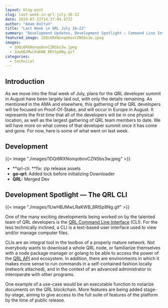 ```yaml
---
layout: blog-post
slug: last-week-in-qrl-july-16-22
date: 2019-07-22T14:37:04.472Z
author: "Adam Koltun"
title: "Last Week in QRL July 16–22"
summary: "Development Updates, Development Spotlight — Command Line Interface"
featured_image: 1DQi6RXNonqobovCZNSbs3w.jpeg
images:
  - 1DQi6RXNonqobovCZNSbs3w.jpeg
  - 1UwHBJMwLRaKWB_8RlSp8Ng.gif
categories:
  - technical
---
```


## Introduction

As we move into the final week of July, plans for the QRL developer summit in August have been largely laid out, with only the details remaining. As mentioned in the AMA and elsewhere, this gathering of the QRL developers will be focused on Proof-Of-Stake, and will occur in Europe in August. It represents the first time that all of the developers will be in one physical location, as well as the largest gathering of QRL team members to date. We will have more on what comes of that developer summit once it has come and gone. For now, here is some of what went on last week.

## Development

{{< image "./images/1DQi6RXNonqobovCZNSbs3w.jpeg" >}}

* **qrl-cli: **fix: zip release assets
* **go-qrl:** Added lock before initializing Downloader
* **QRL:** Merged Dev

## Development Spotlight — The QRL CLI

{{< image "./images/1UwHBJMwLRaKWB_8RlSp8Ng.gif" >}}

One of the many exciting developments being worked on by the talented team of QRL developers is the [QRL Command Line Interface](https://github.com/theQRL/qrl-cli) (CLI). For the less technically inclined, a CLI is a text-based user interface used to view and/or manage computer files.

CLIs are an integral tool in the toolbox of a properly mature network. Not everybody wants to download a whole QRL node, or familiarize themselves with a node package manager or golang to be able to access the power of the [QRL API](https://github.com/theQRL/api.theqrl.org) and ecosystem. In addition, there are environments in which it makes more sense to run commands in a self-contained fashion locally (network attached), and in the context of an advanced administrator to interoperate with other programs.

One example of a use-case would be an executable function to notarize documents on the QRL blockchain. More features are being added stage-by-stage, aiming to give access to the full suite of features of the platform by the time of public release.